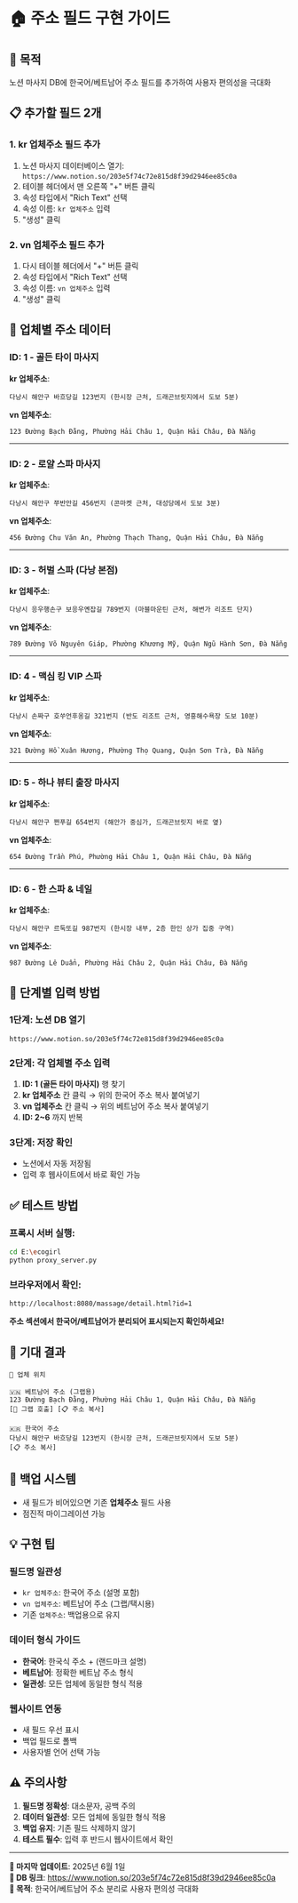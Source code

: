 # 🏠 주소 필드 구현 가이드

## 🎯 목적
노션 마사지 DB에 한국어/베트남어 주소 필드를 추가하여 사용자 편의성을 극대화

## 📋 추가할 필드 2개

### 1. kr 업체주소 필드 추가
1. 노션 마사지 데이터베이스 열기: `https://www.notion.so/203e5f74c72e815d8f39d2946ee85c0a`
2. 테이블 헤더에서 맨 오른쪽 "+" 버튼 클릭
3. 속성 타입에서 "Rich Text" 선택
4. 속성 이름: `kr 업체주소` 입력
5. "생성" 클릭

### 2. vn 업체주소 필드 추가  
1. 다시 테이블 헤더에서 "+" 버튼 클릭
2. 속성 타입에서 "Rich Text" 선택
3. 속성 이름: `vn 업체주소` 입력
4. "생성" 클릭

## 📝 업체별 주소 데이터

### ID: 1 - 골든 타이 마사지
**kr 업체주소**:
```
다낭시 해안구 바흐당길 123번지 (한시장 근처, 드래곤브릿지에서 도보 5분)
```

**vn 업체주소**:
```
123 Đường Bạch Đằng, Phường Hải Châu 1, Quận Hải Châu, Đà Nẵng
```

---

### ID: 2 - 로얄 스파 마사지  
**kr 업체주소**:
```
다낭시 해안구 쭈반안길 456번지 (콘마켓 근처, 대성당에서 도보 3분)
```

**vn 업체주소**:
```
456 Đường Chu Văn An, Phường Thạch Thang, Quận Hải Châu, Đà Nẵng
```

---

### ID: 3 - 허벌 스파 (다낭 본점)
**kr 업체주소**:
```
다낭시 응우행손구 보응우옌잡길 789번지 (마블마운틴 근처, 해변가 리조트 단지)
```

**vn 업체주소**:
```
789 Đường Võ Nguyên Giáp, Phường Khương Mỹ, Quận Ngũ Hành Sơn, Đà Nẵng
```

---

### ID: 4 - 맥심 킹 VIP 스파
**kr 업체주소**:
```
다낭시 손짜구 호쑤언후옹길 321번지 (반도 리조트 근처, 영흥해수욕장 도보 10분)
```

**vn 업체주소**:
```
321 Đường Hồ Xuân Hương, Phường Thọ Quang, Quận Sơn Trà, Đà Nẵng
```

---

### ID: 5 - 하나 뷰티 출장 마사지
**kr 업체주소**:
```
다낭시 해안구 쩐푸길 654번지 (해안가 중심가, 드래곤브릿지 바로 옆)
```

**vn 업체주소**:
```
654 Đường Trần Phú, Phường Hải Châu 1, Quận Hải Châu, Đà Nẵng
```

---

### ID: 6 - 한 스파 & 네일
**kr 업체주소**:
```
다낭시 해안구 르둑또길 987번지 (한시장 내부, 2층 한인 상가 집중 구역)
```

**vn 업체주소**:
```
987 Đường Lê Duẩn, Phường Hải Châu 2, Quận Hải Châu, Đà Nẵng
```

## 🔧 단계별 입력 방법

### 1단계: 노션 DB 열기
```
https://www.notion.so/203e5f74c72e815d8f39d2946ee85c0a
```

### 2단계: 각 업체별 주소 입력
1. **ID: 1 (골든 타이 마사지)** 행 찾기
2. **kr 업체주소** 칸 클릭 → 위의 한국어 주소 복사 붙여넣기
3. **vn 업체주소** 칸 클릭 → 위의 베트남어 주소 복사 붙여넣기
4. **ID: 2~6** 까지 반복

### 3단계: 저장 확인
- 노션에서 자동 저장됨
- 입력 후 웹사이트에서 바로 확인 가능

## ✅ 테스트 방법

### 프록시 서버 실행:
```bash
cd E:\ecogirl
python proxy_server.py
```

### 브라우저에서 확인:
```
http://localhost:8080/massage/detail.html?id=1
```

**주소 섹션에서 한국어/베트남어가 분리되어 표시되는지 확인하세요!**

## 🎯 기대 결과

```
📍 업체 위치

🇻🇳 베트남어 주소 (그랩용)
123 Đường Bạch Đằng, Phường Hải Châu 1, Quận Hải Châu, Đà Nẵng
[🚗 그랩 호출] [📋 주소 복사]

🇰🇷 한국어 주소
다낭시 해안구 바흐당길 123번지 (한시장 근처, 드래곤브릿지에서 도보 5분)
[📋 주소 복사]
```

## 🔄 백업 시스템
- 새 필드가 비어있으면 기존 **업체주소** 필드 사용
- 점진적 마이그레이션 가능

## 💡 구현 팁

### 필드명 일관성
- `kr 업체주소`: 한국어 주소 (설명 포함)
- `vn 업체주소`: 베트남어 주소 (그랩/택시용)
- 기존 `업체주소`: 백업용으로 유지

### 데이터 형식 가이드
- **한국어**: 한국식 주소 + (랜드마크 설명)
- **베트남어**: 정확한 베트남 주소 형식
- **일관성**: 모든 업체에 동일한 형식 적용

### 웹사이트 연동
- 새 필드 우선 표시
- 백업 필드로 폴백
- 사용자별 언어 선택 가능

## ⚠️ 주의사항

1. **필드명 정확성**: 대소문자, 공백 주의
2. **데이터 일관성**: 모든 업체에 동일한 형식 적용
3. **백업 유지**: 기존 필드 삭제하지 않기
4. **테스트 필수**: 입력 후 반드시 웹사이트에서 확인

---

**🔄 마지막 업데이트**: 2025년 6월 1일  
**📍 DB 링크**: https://www.notion.so/203e5f74c72e815d8f39d2946ee85c0a  
**🎯 목적**: 한국어/베트남어 주소 분리로 사용자 편의성 극대화
